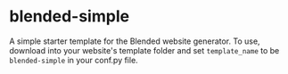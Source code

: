 # blended-simple
A simple starter template for the Blended website generator. To use, download into your website's template folder and set `template_name` to be `blended-simple` in your conf.py file.
